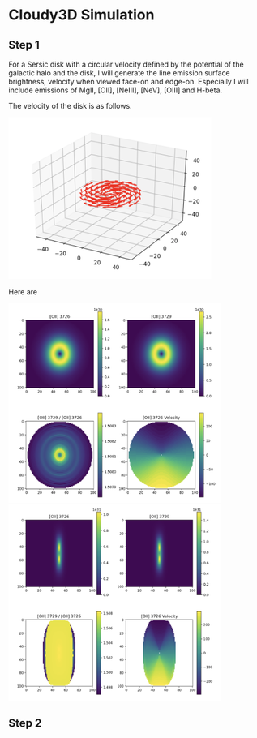 # Cloudy3D Simulation

## Step 1

For a Sersic disk with a circular velocity defined by the potential of the galactic halo and the disk, I will generate the line emission surface brightness, velocity when viewed face-on and edge-on. Especially I will include emissions of MgII, [OII], [NeIII], [NeV], [OIII] and H-beta.

The velocity of the disk is as follows.

<img src="disk.png" alt="drawing" width="400"/>

Here are 
<p float="left">
  <img src="angle30.png" width="420" title = "Angle 30"/>
  <img src="angle80.png" width="420" /> 
</p>

## Step 2


